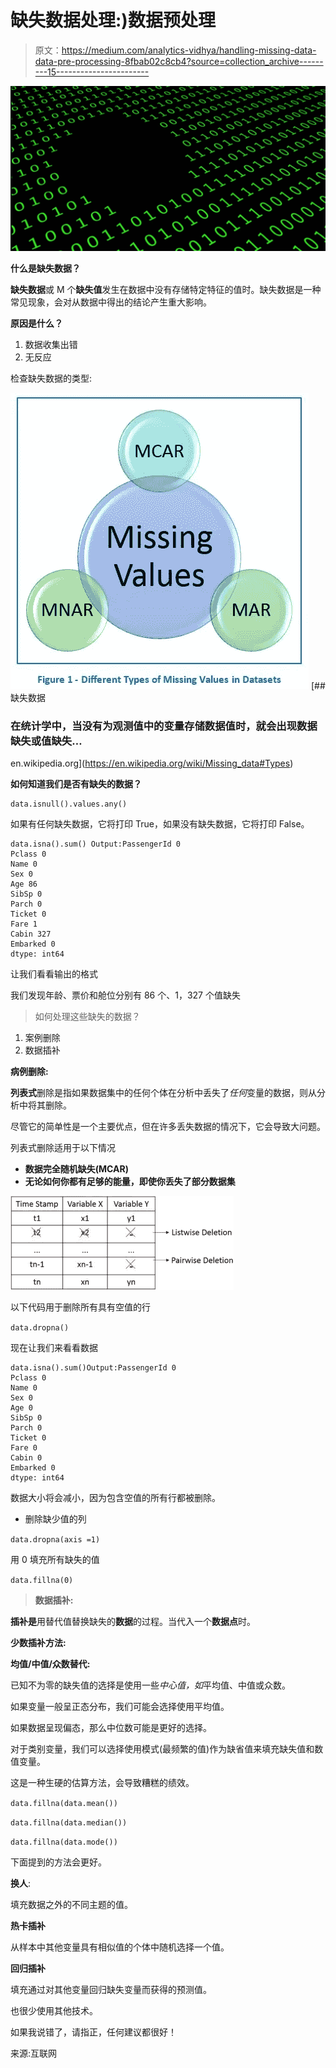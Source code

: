 # 缺失数据处理:)数据预处理

> 原文：<https://medium.com/analytics-vidhya/handling-missing-data-data-pre-processing-8fbab02c8cb4?source=collection_archive---------15----------------------->

![](img/65d9d784174875811dbc1f6cf3ddfc2f.png)

**什么是缺失数据？**

**缺失数据**或 M 个**缺失值**发生在数据中没有存储特定特征的值时。缺失数据是一种常见现象，会对从数据中得出的结论产生重大影响。

**原因是什么？**

1.  数据收集出错
2.  无反应

检查缺失数据的类型:

![](img/1da57a879b2995fdb818c61e9c00dc35.png) [## 缺失数据

### 在统计学中，当没有为观测值中的变量存储数据值时，就会出现数据缺失或值缺失…

en.wikipedia.org](https://en.wikipedia.org/wiki/Missing_data#Types) 

**如何知道我们是否有缺失的数据？**

```
data.isnull().values.any()
```

如果有任何缺失数据，它将打印 True，如果没有缺失数据，它将打印 False。

```
data.isna().sum() Output:PassengerId 0
Pclass 0
Name 0
Sex 0
Age 86
SibSp 0
Parch 0
Ticket 0
Fare 1
Cabin 327
Embarked 0
dtype: int64
```

让我们看看输出的格式

我们发现年龄、票价和舱位分别有 86 个、1，327 个值缺失

> 如何处理这些缺失的数据？

1.  案例删除
2.  数据插补

**病例删除:**

**列表式**删除是指如果数据集中的任何个体在分析中丢失了*任何*变量的数据，则从分析中将其删除。

尽管它的简单性是一个主要优点，但在许多丢失数据的情况下，它会导致大问题。

列表式删除适用于以下情况

*   **数据完全随机缺失(MCAR)**
*   **无论如何你都有足够的能量，即使你丢失了部分数据集**

![](img/1560cb630577e0d76b135ed7a793081c.png)

以下代码用于删除所有具有空值的行

`data.dropna()`

现在让我们来看看数据

```
data.isna().sum()Output:PassengerId 0
Pclass 0
Name 0
Sex 0
Age 0
SibSp 0
Parch 0
Ticket 0
Fare 0
Cabin 0
Embarked 0
dtype: int64
```

数据大小将会减小，因为包含空值的所有行都被删除。

*   删除缺少值的列

`data.dropna(axis =1)`

用 0 填充所有缺失的值

`data.fillna(0)`

> **数据插补:**

**插补是**用替代值替换缺失的**数据**的过程。当代入一个**数据点**时。

**少数插补方法:**

**均值/中值/众数替代:**

已知不为零的缺失值的选择是使用一些*中心值，如*平均值、中值或众数。

如果变量一般呈正态分布，我们可能会选择使用平均值。

如果数据呈现偏态，那么中位数可能是更好的选择。

对于类别变量，我们可以选择使用模式(最频繁的值)作为缺省值来填充缺失值和数值变量。

这是一种生硬的估算方法，会导致糟糕的绩效。

`data.fillna(data.mean())`

`data.fillna(data.median())`

`data.fillna(data.mode())`

下面提到的方法会更好。

**换人**:

填充数据之外的不同主题的值。

**热卡插补**

从样本中其他变量具有相似值的个体中随机选择一个值。

**回归插补**

填充通过对其他变量回归缺失变量而获得的预测值。

也很少使用其他技术。

如果我说错了，请指正，任何建议都很好！

来源:互联网